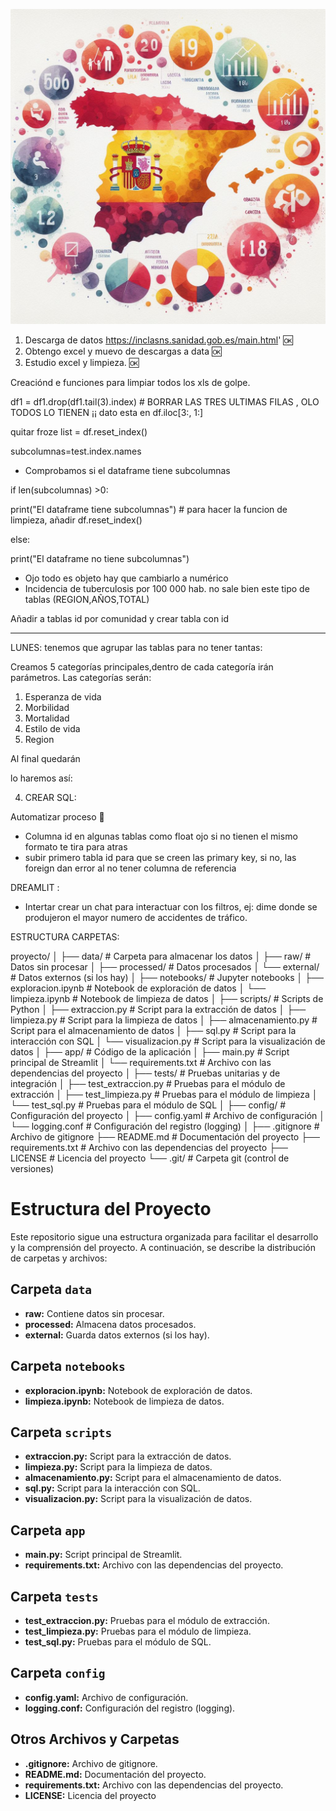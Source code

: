 ![Vista previa del proyecto](https://github.com/ClaraGallardo/Final-Proyect/blob/main/image/_e892beb1-ce74-4650-a16d-0ebd744866fd.jpeg)

1. Descarga de datos https://inclasns.sanidad.gob.es/main.html'  🆗
2. Obtengo excel y muevo de descargas a data 🆗
3. Estudio excel  y limpieza. 🆗

Creaciónd e funciones para limpiar todos los xls de golpe.

df1 = df1.drop(df1.tail(3).index) # BORRAR LAS TRES ULTIMAS FILAS , OLO TODOS LO TIENEN ¡¡
dato esta en df.iloc[3:, 1:]

quitar froze list = df.reset_index()

subcolumnas=test.index.names

- Comprobamos si el dataframe tiene subcolumnas

if len(subcolumnas) >0:

  print("El dataframe tiene subcolumnas") # para hacer la funcion de limpieza, añadir df.reset_index()

else:

  print("El dataframe no tiene subcolumnas")

- Ojo todo es objeto hay que cambiarlo a numérico
- Incidencia de tuberculosis por 100 000 hab. no sale bien este tipo de tablas (REGION,AÑOS,TOTAL)

Añadir a tablas id por comunidad y crear tabla con id

---

LUNES: tenemos que agrupar las tablas para no tener tantas:

Creamos 5 categorías principales,dentro de cada categoría irán parámetros. Las categorías serán:

1. Esperanza de vida
2. Morbilidad
3. Mortalidad
4. Estilo de vida
5. Region

Al final quedarán 

lo haremos así:

4. CREAR SQL:

Automatizar proceso 🤔

- Columna id en algunas tablas como float ojo si no tienen el mismo formato te tira para atras
- subir primero tabla id para que se creen las primary key, si no, las foreign dan error al no tener columna de referencia

DREAMLIT :

- Intertar crear un chat para interactuar con los filtros, ej: dime donde se produjeron el mayor numero de accidentes de tráfico.

ESTRUCTURA CARPETAS:

proyecto/
│
├── data/                  # Carpeta para almacenar los datos
│   ├── raw/               # Datos sin procesar
│   ├── processed/         # Datos procesados
│   └── external/          # Datos externos (si los hay)
│
├── notebooks/             # Jupyter notebooks
│   ├── exploracion.ipynb  # Notebook de exploración de datos
│   └── limpieza.ipynb     # Notebook de limpieza de datos
│
├── scripts/               # Scripts de Python
│   ├── extraccion.py      # Script para la extracción de datos
│   ├── limpieza.py        # Script para la limpieza de datos
│   ├── almacenamiento.py  # Script para el almacenamiento de datos
│   ├── sql.py             # Script para la interacción con SQL
│   └── visualizacion.py   # Script para la visualización de datos
│
├── app/                   # Código de la aplicación
│   ├── main.py            # Script principal de Streamlit
│   └── requirements.txt    # Archivo con las dependencias del proyecto
│
├── tests/                 # Pruebas unitarias y de integración
│   ├── test_extraccion.py # Pruebas para el módulo de extracción
│   ├── test_limpieza.py   # Pruebas para el módulo de limpieza
│   └── test_sql.py        # Pruebas para el módulo de SQL
│
├── config/                # Configuración del proyecto
│   ├── config.yaml        # Archivo de configuración
│   └── logging.conf       # Configuración del registro (logging)
│
├── .gitignore             # Archivo de gitignore
├── README.md              # Documentación del proyecto
├── requirements.txt       # Archivo con las dependencias del proyecto
├── LICENSE                # Licencia del proyecto
└── .git/                  # Carpeta git (control de versiones)

# Estructura del Proyecto

Este repositorio sigue una estructura organizada para facilitar el desarrollo y la comprensión del proyecto. A continuación, se describe la distribución de carpetas y archivos:

## Carpeta `data`

- **raw:** Contiene datos sin procesar.
- **processed:** Almacena datos procesados.
- **external:** Guarda datos externos (si los hay).

## Carpeta `notebooks`

- **exploracion.ipynb:** Notebook de exploración de datos.
- **limpieza.ipynb:** Notebook de limpieza de datos.

## Carpeta `scripts`

- **extraccion.py:** Script para la extracción de datos.
- **limpieza.py:** Script para la limpieza de datos.
- **almacenamiento.py:** Script para el almacenamiento de datos.
- **sql.py:** Script para la interacción con SQL.
- **visualizacion.py:** Script para la visualización de datos.

## Carpeta `app`

- **main.py:** Script principal de Streamlit.
- **requirements.txt:** Archivo con las dependencias del proyecto.

## Carpeta `tests`

- **test_extraccion.py:** Pruebas para el módulo de extracción.
- **test_limpieza.py:** Pruebas para el módulo de limpieza.
- **test_sql.py:** Pruebas para el módulo de SQL.

## Carpeta `config`

- **config.yaml:** Archivo de configuración.
- **logging.conf:** Configuración del registro (logging).

## Otros Archivos y Carpetas

- **.gitignore:** Archivo de gitignore.
- **README.md:** Documentación del proyecto.
- **requirements.txt:** Archivo con las dependencias del proyecto.
- **LICENSE:** Licencia del proyecto
